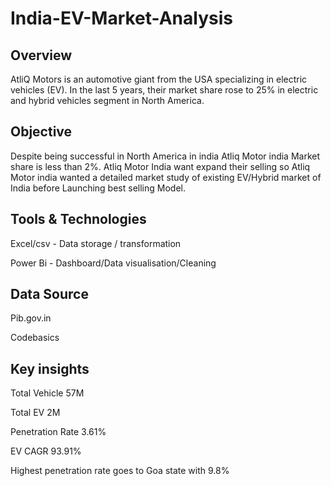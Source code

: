 # India-EV-Market-Analysis

   ##   Overview

  AtliQ Motors is an automotive giant from the USA specializing in electric vehicles (EV). In the last 5 years, their market share rose to 25% in electric and hybrid vehicles segment in North America.

## Objective
 Despite being successful in North America in india  Atliq Motor india Market share is less than 2%. Atliq Motor India want expand their selling  so Atliq Motor india wanted a detailed market study of existing EV/Hybrid market of India before Launching best selling Model.

 ## Tools & Technologies

 Excel/csv - Data storage / transformation 
 
 Power Bi - Dashboard/Data visualisation/Cleaning

 ## Data Source 
 Pib.gov.in
 
Codebasics 

##  Key insights

Total Vehicle 57M

Total EV 2M

Penetration Rate 3.61%

EV CAGR  93.91%

Highest penetration rate goes to Goa state with 9.8%


 
